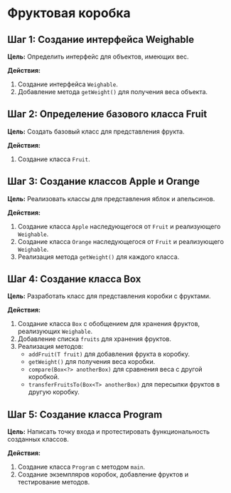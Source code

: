 # Фруктовая коробка
## Шаг 1: Создание интерфейса Weighable

**Цель:** Определить интерфейс для объектов, имеющих вес.

**Действия:**
1. Создание интерфейса `Weighable`.
2. Добавление метода `getWeight()` для получения веса объекта.

## Шаг 2: Определение базового класса Fruit

**Цель:** Создать базовый класс для представления фрукта.

**Действия:**
1. Создание класса `Fruit`.

## Шаг 3: Создание классов Apple и Orange

**Цель:** Реализовать классы для представления яблок и апельсинов.

**Действия:**
1. Создание класса `Apple` наследующегося от `Fruit` и реализующего `Weighable`.
2. Создание класса `Orange` наследующегося от `Fruit` и реализующего `Weighable`.
3. Реализация метода `getWeight()` для каждого класса.

## Шаг 4: Создание класса Box

**Цель:** Разработать класс для представления коробки с фруктами.

**Действия:**
1. Создание класса `Box` с обобщением для хранения фруктов, реализующих `Weighable`.
2. Добавление списка `fruits` для хранения фруктов.
3. Реализация методов:
   - `addFruit(T fruit)` для добавления фрукта в коробку.
   - `getWeight()` для получения веса коробки.
   - `compare(Box<?> anotherBox)` для сравнения веса с другой коробкой.
   - `transferFruitsTo(Box<T> anotherBox)` для пересыпки фруктов в другую коробку.

## Шаг 5: Создание класса Program

**Цель:** Написать точку входа и протестировать функциональность созданных классов.

**Действия:**
1. Создание класса `Program` с методом `main`.
2. Создание экземпляров коробок, добавление фруктов и тестирование методов.
